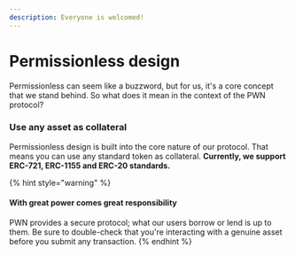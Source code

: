 ```yaml
---
description: Everyone is welcomed!
---
```


# Permissionless design

Permissionless can seem like a buzzword, but for us, it's a core concept that we stand behind. So what does it mean in the context of the PWN protocol?

### Use any asset as collateral

Permissionless design is built into the core nature of our protocol. That means you can use any standard token as collateral. **Currently, we support ERC-721, ERC-1155 and ERC-20 standards.**

{% hint style="warning" %}
#### With great power comes great responsibility

PWN provides a secure protocol; what our users borrow or lend is up to them. Be sure to double-check that you're interacting with a genuine asset before you submit any transaction.
{% endhint %}
